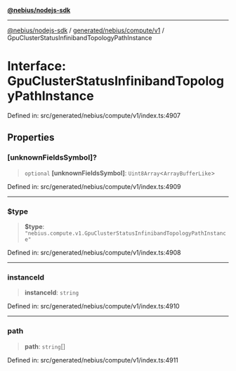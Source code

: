 [**@nebius/nodejs-sdk**](../../../../../README.md)

---

[@nebius/nodejs-sdk](../../../../../README.md) / [generated/nebius/compute/v1](../README.md) / GpuClusterStatusInfinibandTopologyPathInstance

# Interface: GpuClusterStatusInfinibandTopologyPathInstance

Defined in: src/generated/nebius/compute/v1/index.ts:4907

## Properties

### \[unknownFieldsSymbol\]?

> `optional` **\[unknownFieldsSymbol\]**: `Uint8Array`\<`ArrayBufferLike`\>

Defined in: src/generated/nebius/compute/v1/index.ts:4909

---

### $type

> **$type**: `"nebius.compute.v1.GpuClusterStatusInfinibandTopologyPathInstance"`

Defined in: src/generated/nebius/compute/v1/index.ts:4908

---

### instanceId

> **instanceId**: `string`

Defined in: src/generated/nebius/compute/v1/index.ts:4910

---

### path

> **path**: `string`[]

Defined in: src/generated/nebius/compute/v1/index.ts:4911
